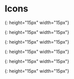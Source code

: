 [Indirect Referral]: functional_use_cases.html#indirectreferral
[Indirect Referral Light]: functional_use_cases.html#indirectreferrallight
[Direct Referral]: functional_use_cases.html#directreferral
[Direct Referral Light]: functional_use_cases.html#directreferrallight
[HL7 Structured Data Capture IG]: http://hl7.org/fhir/uv/sdc/STU3/extraction.html#structuremap-based-extraction
[Bulk Data exchange IG]: http://hl7.org/fhir/uv/bulkdata/
[Survey Instrument Support]: survey_instrument_support.html
[Observations]: {{site.data.fhir.path}}observation.html
[Conditions]: {{site.data.fhir.path}}condition.html
[StructureMap]: {{site.data.fhir.path}}structuremap.html
[FHIR Mapping Language]: {{site.data.fhir.path}}mapping-language.html
[Exchange Workflow]: exchange_workflow.html
[Capability Statements]: artifacts.html#capability-statements
[SDOHCC Task For Referral Management]: StructureDefinition-SDOHCC-TaskForReferralManagement.html
[SDOHCC Service Request]: StructureDefinition-SDOHCC-ServiceRequest.html
[SDOHCC Goal]: StructureDefinition-SDOHCC-Goal.html
[SDOHCC Procedure]: StructureDefinition-SDOHCC-Procedure.html
[SDOHCC Condition]: StructureDefinition-SDOHCC-Condition.html
[SDOHCC Consent]: StructureDefinition-SDOHCC-Consent.html
[Gravity Project]:  https://confluence.hl7.org/display/GRAV/The+Gravity+Project
[US Core Implementation Guide]: https://www.hl7.org/fhir/us/core/
[Gravity Confluence Technology Pages]: https://confluence.hl7.org/display/GRAV/Technical+Workstream+Dashboard
[Data Modeling Framework]: sdoh_clinical_care_background.html#data-modeling-framework
[Checking Task Status]: checking_task_status.html
[Patient Stories]: (https://confluence.hl7.org/display/GRAV/Patient+Stories)

# Icons
[patienticon]: ./Patient.png
{: height="15px" width="15px"}

[providericon]: Provider.png
{: height="15px" width="15px"}

[cboicon]: CBO.png
{: height="15px" width="15px"}

[ccicon]: CC.png
{: height="15px" width="15px"}

[patienticon]: CoordinationPlatform.png
{: height="15px" width="15px"}

[p]: http://build.fhir.org/ig/HL7/fhir-sdoh-clinicalcare/branches/outline/Patient.png
{: height="15px" width="15px"}
